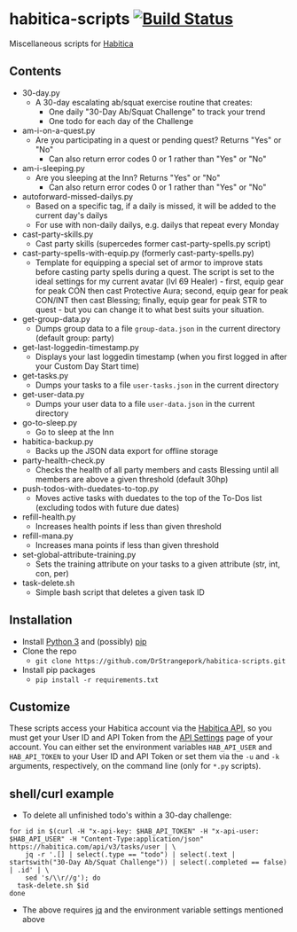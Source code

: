 # habitica-scripts [![Build Status](https://travis-ci.org/DrStrangepork/habitica-scripts.svg?branch=master)](https://travis-ci.org/DrStrangepork/habitica-scripts)

Miscellaneous scripts for [Habitica](http://habitica.com)

## Contents

- 30-day.py
  - A 30-day escalating ab/squat exercise routine that creates:
    - One daily "30-Day Ab/Squat Challenge" to track your trend
    - One todo for each day of the Challenge
- am-i-on-a-quest.py
  - Are you participating in a quest or pending quest? Returns "Yes" or "No"
    - Can also return error codes 0 or 1 rather than "Yes" or "No"
- am-i-sleeping.py
  - Are you sleeping at the Inn? Returns "Yes" or "No"
    - Can also return error codes 0 or 1 rather than "Yes" or "No"
- autoforward-missed-dailys.py
  - Based on a specific tag, if a daily is missed, it will be added to the current day's dailys
  - For use with non-daily dailys, e.g. dailys that repeat every Monday
- cast-party-skills.py
  - Cast party skills (supercedes former cast-party-spells.py script)
- cast-party-spells-with-equip.py (formerly cast-party-spells.py)
  - Template for equipping a special set of armor to improve stats before casting party spells during a quest. The script is set to the ideal settings for my current avatar (lvl 69 Healer) - first, equip gear for peak CON then cast Protective Aura; second, equip gear for peak CON/INT then cast Blessing; finally, equip gear for peak STR to quest - but you can change it to what best suits your situation.
- get-group-data.py
  - Dumps group data to a file `group-data.json` in the current directory (default group: party)
- get-last-loggedin-timestamp.py
  - Displays your last loggedin timestamp (when you first logged in after your Custom Day Start time)
- get-tasks.py
  - Dumps your tasks to a file `user-tasks.json` in the current directory
- get-user-data.py
  - Dumps your user data to a file `user-data.json` in the current directory
- go-to-sleep.py
  - Go to sleep at the Inn
- habitica-backup.py
  - Backs up the JSON data export for offline storage
- party-health-check.py
  - Checks the health of all party members and casts Blessing until all members are above a given threshold (default 30hp)
- push-todos-with-duedates-to-top.py
  - Moves active tasks with duedates to the top of the To-Dos list (excluding todos with future due dates)
- refill-health.py
  - Increases health points if less than given threshold
- refill-mana.py
  - Increases mana points if less than given threshold
- set-global-attribute-training.py
  - Sets the training attribute on your tasks to a given attribute (str, int, con, per)
- task-delete.sh
  - Simple bash script that deletes a given task ID

## Installation

- Install [Python 3](https://www.python.org/downloads/) and (possibly) [pip](https://pip.pypa.io/en/stable/installing/#do-i-need-to-install-pip)
- Clone the repo
  - `git clone https://github.com/DrStrangepork/habitica-scripts.git`
- Install pip packages
  - `pip install -r requirements.txt`

## Customize

These scripts access your Habitica account via the [Habitica API](https://habitica.com/apidoc/), so you must get your User ID and API Token from the [API Settings](https://habitica.com/#/options/settings/api) page of your account. You can either set the environment variables `HAB_API_USER` and `HAB_API_TOKEN` to your User ID and API Token or set them via the `-u` and `-k` arguments, respectively, on the command line (only for `*.py` scripts).

## shell/curl example

- To delete all unfinished todo's within a 30-day challenge:

```
for id in $(curl -H "x-api-key: $HAB_API_TOKEN" -H "x-api-user: $HAB_API_USER" -H "Content-Type:application/json" https://habitica.com/api/v3/tasks/user | \
    jq -r '.[] | select(.type == "todo") | select(.text | startswith("30-Day Ab/Squat Challenge")) | select(.completed == false) | .id' | \
    sed 's/\\r//g'); do
  task-delete.sh $id
done
```

- The above requires [jq](https://stedolan.github.io/jq/) and the environment variable settings mentioned above

<!---
### To-do
1. Create authentication scheme similar to AWS CLI (for saving API keys)
2. Add task up/down scripts
3. Add '--baseurl' argument to all
--->
